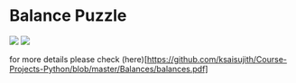 # Balance Puzzle

![](http://oi68.tinypic.com/21dpjye.jpg)
![](http://oi67.tinypic.com/k2ep1i.jpg)

for more details please check (here)[https://github.com/ksaisujith/Course-Projects-Python/blob/master/Balances/balances.pdf]
